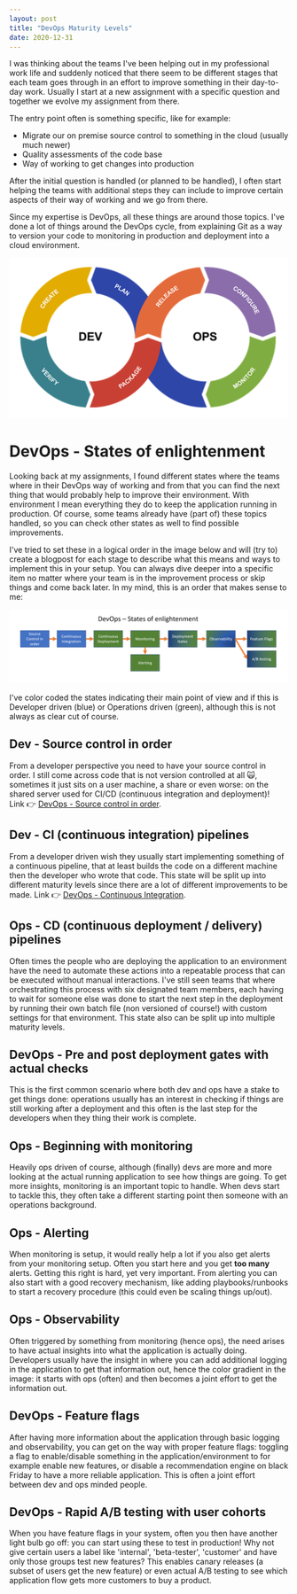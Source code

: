```yaml
---
layout: post
title: "DevOps Maturity Levels"
date: 2020-12-31
---
```


I was thinking about the teams I've been helping out in my professional work life and suddenly noticed that there seem to be different stages that each team goes through in an effort to improve something in their day-to-day work. Usually I start at a new assignment with a specific question and together we evolve my assignment from there. 

The entry point often is something specific, like for example:
* Migrate our on premise source control to something in the cloud (usually much newer)
* Quality assessments of the code base
* Way of working to get changes into production

After the initial question is handled (or planned to be handled), I often start helping the teams with additional steps they can include to improve certain aspects of their way of working and we go from there.

Since my expertise is DevOps, all these things are around those topics. I've done a lot of things around the DevOps cycle, from explaining Git as a way to version your code to monitoring in production and deployment into a cloud environment.

![DevOps Cycle](/images/20201231/20201231_01_DevOpsCycle.png)

# DevOps - States of enlightenment
Looking back at my assignments, I found different states where the teams where in their DevOps way of working and from that you can find the next thing that would probably help to improve their environment. With environment I mean everything they do to keep the application running in production. Of course, some teams already have (part of) these topics handled, so you can check other states as well to find possible improvements.

I've tried to set these in a logical order in the image below and will (try to) create a blogpost for each stage to describe what this means and ways to implement this in your setup. You can always dive deeper into a specific item no matter where your team is in the improvement process or skip things and come back later. In my mind, this is an order that makes sense to me:

![Displaying the different States of Enlightenment](/images/20201231/20201231_01_StatesOfEnlightenment.png)

I've color coded the states indicating their main point of view and if this is Developer driven (blue) or Operations driven (green), although this is not always as clear cut of course.

## Dev - Source control in order
From a developer perspective you need to have your source control in order. I still come across code that is not version controlled at all 🙀, sometimes it just sits on a user machine, a share or even worse: on the shared server used for CI/CD (continuous integration and deployment)!  
Link 👉 [DevOps - Source control in order](/blog/2020/12/31/DevOps-Source-Control).

## Dev - CI (continuous integration) pipelines
From a developer driven wish they usually start implementing something of a continuous pipeline, that at least builds the code on a different machine then the developer who wrote that code. This state will be split up into different maturity levels since there are a lot of different improvements to be made.
Link 👉 [DevOps - Continuous Integration](/blog/2020/12/31/DevOps-Continuous-Integration).

## Ops - CD (continuous deployment / delivery) pipelines
Often times the people who are deploying the application to an environment have the need to automate these actions into a repeatable process that can be executed without manual interactions. I've still seen teams that where orchestrating this process with six designated team members, each having to wait for someone else was done to start the next step in the deployment by running their own batch file (non versioned of course!) with custom settings for that environment. This state also can be split up into multiple maturity levels.

## DevOps - Pre and post deployment gates with actual checks
This is the first common scenario where both dev and ops have a stake to get things done: operations usually has an interest in checking if things are still working after a deployment and this often is the last step for the developers when they thing their work is complete. 

## Ops - Beginning with monitoring 
Heavily ops driven of course, although (finally) devs are more and more looking at the actual running application to see how things are going. To get more insights, monitoring is an important topic to handle. When devs start to tackle this, they often take a different starting point then someone with an operations background.

## Ops - Alerting
When monitoring is setup, it would really help a lot if you also get alerts from your monitoring setup. Often you start here and you get **too many** alerts. Getting this right is hard, yet very important. From alerting you can also start with a good recovery mechanism, like adding playbooks/runbooks to start a recovery procedure (this could even be scaling things up/out).

## Ops - Observability
Often triggered by something from monitoring (hence ops), the need arises to have actual insights into what the application is actually doing. Developers usually have the insight in where you can add additional logging in the application to get that information out, hence the color gradient in the image: it starts with ops (often) and then becomes a joint effort to get the information out.

## DevOps - Feature flags
After having more information about the application through basic logging and observability, you can get on the way with proper feature flags: toggling a flag to enable/disable something in the application/environment to for example enable new features, or disable a recommendation engine on black Friday to have a more reliable application. This is often a joint effort between dev and ops minded people.

## DevOps - Rapid A/B testing with user cohorts
When you have feature flags in your system, often you then have another light bulb go off: you can start using these to test in production! Why not give certain users a label like 'internal', 'beta-tester', 'customer' and have only those groups test new features? This enables canary releases (a subset of users get the new feature) or even actual A/B testing to see which application flow gets more customers to buy a product. 